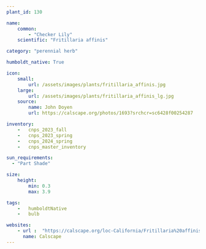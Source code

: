 ```yaml
---
plant_id: 130

name: 
    common:  
        - "Checker Lily"   
    scientific: "Fritillaria affinis"   

category: "perennial herb"

humboldt_native: True

icon: 
    small: 
        url: /assets/images/plants/fritillaria_affinis.jpg
    large: 
        url: /assets/images/plants/fritillaria_affinis_lg.jpg
    source: 
        name: John Doyen 
        url: https://calscape.org/photos/1693?srchcr=sc6428f00254287

inventory: 
    -   cnps_2023_fall
    -   cnps_2023_spring
    -   cnps_2024_spring
    -   cnps_master_inventory

sun_requirements:
  - "Part Shade"

size:
    height: 
        min: 0.3
        max: 3.9

tags:  
    -   humboldtNative
    -   bulb

websites:
    - url :  "https://calscape.org/loc-California/Fritillaria%20affinis(%20)"
      name: Calscape
---
```

